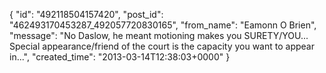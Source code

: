 {
   "id": "492118504157420",
   "post_id": "462493170453287_492057720830165",
   "from_name": "Eamonn O Brien",
   "message": "No Daslow, he meant motioning makes you SURETY/YOU... Special appearance/friend of the court is the capacity you want to appear in...",
   "created_time": "2013-03-14T12:38:03+0000"
 }
